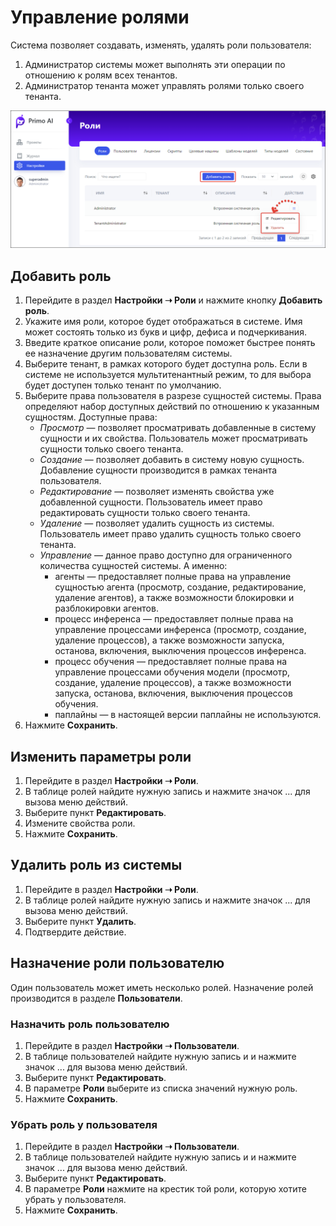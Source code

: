 # Управление ролями

Система позволяет создавать, изменять, удалять роли пользователя:
1. Администратор системы может выполнять эти операции по отношению к ролям всех тенантов.
2. Администратор тенанта может управлять ролями только своего тенанта.


![](<../../../.gitbook/assets1/primo-ai/roles-buttons.png>)


## Добавить роль

1. Перейдите в раздел **Настройки ➝ Роли** и нажмите кнопку **Добавить роль**.
2. Укажите имя роли, которое будет отображаться в системе. Имя может состоять только из букв и цифр, дефиса и подчеркивания.
3. Введите краткое описание роли, которое поможет быстрее понять ее назначение другим пользователям системы.
4. Выберите тенант, в рамках которого будет доступна роль. Если в системе не используется мультитенантный режим, то для выбора будет доступен только тенант по умолчанию.
5. Выберите права пользователя в разрезе сущностей системы. Права определяют набор доступных действий по отношению к указанным сущностям. Доступные права:
   * *Просмотр* — позволяет просматривать добавленные в систему сущности и их свойства. Пользователь может просматривать сущности только своего тенанта. 
   * *Создание* — позволяет добавить в систему новую сущность. Добавление сущности производится в рамках тенанта пользователя.
   * *Редактирование* — позволяет изменять свойства уже добавленной сущности. Пользователь имеет право редактировать сущности только своего тенанта.
   * *Удаление* — позволяет удалить сущность из системы. Пользователь имеет право удалить сущность только своего тенанта. 
   * *Управление* — данное право доступно для ограниченного количества сущностей системы. А именно:
     * агенты — предоставляет полные права на управление сущностью агента (просмотр, создание, редактирование, удаление агентов), а также возможности блокировки и разблокировки агентов.
     * процесс инференса — предоставляет полные права на управление процессами инференса (просмотр, создание, удаление процессов), а также возможности запуска, останова, включения, выключения процессов инференса.
     * процесс обучения — предоставляет полные права на управление процессами обучения модели (просмотр, создание, удаление процессов), а также возможности запуска, останова, включения, выключения процессов обучения.
     * паплайны — в настоящей версии паплайны не используются.
6. Нажмите **Сохранить**.


## Изменить параметры роли

1. Перейдите в раздел **Настройки ➝ Роли**.
2. В таблице ролей найдите нужную запись и нажмите значок ... для вызова меню действий.
3. Выберите пункт **Редактировать**.
4. Измените свойства роли.
5. Нажмите **Сохранить**.


## Удалить роль из системы

1. Перейдите в раздел **Настройки ➝ Роли**.
2. В таблице ролей найдите нужную запись и нажмите значок ... для вызова меню действий.
3. Выберите пункт **Удалить**.
4. Подтвердите действие.


## Назначение роли пользователю

Один пользователь может иметь несколько ролей. Назначение ролей производится в разделе **Пользователи**.


### Назначить роль пользователю

1. Перейдите в раздел **Настройки ➝ Пользователи**.
2. В таблице пользователей найдите нужную запись и и нажмите значок ... для вызова меню действий.
3. Выберите пункт **Редактировать**.
4. В параметре **Роли** выберите из списка значений нужную роль.
5. Нажмите **Сохранить**.

### Убрать роль у пользователя 

1. Перейдите в раздел **Настройки ➝ Пользователи**.
2. В таблице пользователей найдите нужную запись и и нажмите значок ... для вызова меню действий.
3. Выберите пункт **Редактировать**.
4. В параметре **Роли** нажмите на крестик той роли, которую хотите убрать у пользователя.
5. Нажмите **Сохранить**.


